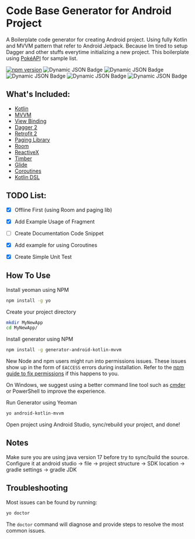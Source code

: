 # Code Base Generator for Android Project

A Boilerplate code generator for creating Android project. Using fully Kotlin and MVVM pattern that refer to Android Jetpack. Because Im tired to setup Dagger and other stuffs everytime initializing a new project. This boilerplate using [PokéAPI](https://pokeapi.co/) for sample list.

[![npm version](https://badge.fury.io/js/generator-android-kotlin-mvvm.svg)](https://badge.fury.io/js/generator-android-kotlin-mvvm)
![Dynamic JSON Badge](https://img.shields.io/badge/dynamic/json?url=https%3A%2F%2Fraw.githubusercontent.com%2Fdekzitfz%2Fgenerator-code-base-android%2Fmaster%2Finfo.json&query=%24.minAndroidSDK&label=minimum%20SDK)
![Dynamic JSON Badge](https://img.shields.io/badge/dynamic/json?url=https%3A%2F%2Fraw.githubusercontent.com%2Fdekzitfz%2Fgenerator-code-base-android%2Fmaster%2Finfo.json&query=%24.targetAndroidSDK&label=target%20SDK)
![Dynamic JSON Badge](https://img.shields.io/badge/dynamic/json?url=https%3A%2F%2Fraw.githubusercontent.com%2Fdekzitfz%2Fgenerator-code-base-android%2Fmaster%2Finfo.json&query=%24.kotlin&label=Kotlin%20Version)
![Dynamic JSON Badge](https://img.shields.io/badge/dynamic/json?url=https%3A%2F%2Fraw.githubusercontent.com%2Fdekzitfz%2Fgenerator-code-base-android%2Fmaster%2Finfo.json&query=%24.agp&label=Android%20Gradle%20Plugin)
![Dynamic JSON Badge](https://img.shields.io/badge/dynamic/json?url=https%3A%2F%2Fraw.githubusercontent.com%2Fdekzitfz%2Fgenerator-code-base-android%2Fmaster%2Finfo.json&query=%24.yeoman&label=Yeoman%20Version)



## What's Included:

- [Kotlin](https://kotlinlang.org/)
- [MVVM](https://en.wikipedia.org/wiki/Model%E2%80%93view%E2%80%93viewmodel)
- [View Binding](https://developer.android.com/topic/libraries/view-binding)
- [Dagger 2](https://github.com/google/dagger)
- [Retrofit 2](https://github.com/square/retrofit)
- [Paging Library](https://developer.android.com/topic/libraries/architecture/paging)
- [Room](https://developer.android.com/training/data-storage/room)
- [ReactiveX](https://github.com/ReactiveX/RxAndroid)
- [Timber](https://github.com/JakeWharton/timber)
- [Glide](https://github.com/bumptech/glide)
- [Coroutines](https://developer.android.com/kotlin/coroutines)
- [Kotlin DSL](https://android-developers.googleblog.com/2023/04/kotlin-dsl-is-now-default-for-new-gradle-builds.html)


## TODO List:

- [x] Offline First (using Room and paging lib)
- [x] Add Example Usage of Fragment
- [ ] Create Documentation Code Snippet
- [x] Add example for using Coroutines
- [x] Create Simple Unit Test


## How To Use

Install yeoman using NPM

```bash
npm install -g yo
```

Create your project directory

```bash
mkdir MyNewApp
cd MyNewApp/
```

Install generator using NPM

```bash
npm install -g generator-android-kotlin-mvvm
```

New Node and npm users might run into permissions issues. These issues show up in the form of `EACCESS` errors during installation. Refer to the [npm guide to fix permissions](https://docs.npmjs.com/getting-started/fixing-npm-permissions) if this happens to you.

On Windows, we suggest using a better command line tool such as [cmder](https://cmder.app/) or PowerShell to improve the experience.

Run Generator using Yeoman

```bash
yo android-kotlin-mvvm
```

Open project using Android Studio, sync/rebuild your project, and done!

## Notes

Make sure you are using java version 17 before try to sync/build the source. Configure it at android studio -> file -> project structure -> SDK location -> gradle settings -> gradle JDK

## Troubleshooting
Most issues can be found by running:

```bash
yo doctor
```

The `doctor` command will diagnose and provide steps to resolve the most common issues.
